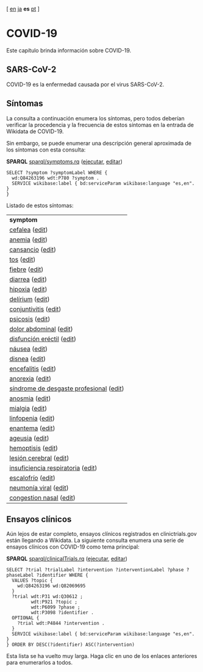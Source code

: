 <!--- THIS FILE IS AUTOGENERATED. DO NOT EDIT IT. -->

[ [en](../covid.md) [ja](../ja/covid.md) **es** [pt](../pt/covid.md)  ]

# COVID-19

<script type="application/ld+json">
{
  "@context": "http://schema.org",
  "@type": "InfectiousDisease",
  "name": "COVID-19"
}
</script>

Este capítulo brinda información sobre COVID-19.

## SARS-CoV-2

<script type="application/ld+json">
{
  "@context": "http://schema.org",
  "@type": "Taxon",
  "name": "SARS-CoV-2",
  "taxonRank": "species"
}
</script>

<a name="tp1">COVID-19</a> es la enfermedad causada por el virus <a name="tp2">SARS-CoV-2</a>.

## Síntomas

La consulta a continuación enumera los síntomas, pero todos deberían verificar la procedencia y la frecuencia de estos síntomas en la entrada de Wikidata de COVID-19.

Sin embargo, se puede enumerar una descripción general aproximada de los síntomas con esta consulta:

**SPARQL** [sparql/symptoms.rq](sparql/symptoms.code.html) ([ejecutar](https://query.wikidata.org/embed.html#SELECT%20%3Fsymptom%20%3FsymptomLabel%20WHERE%20%7B%0A%20%20wd%3AQ84263196%20wdt%3AP780%20%3Fsymptom%20.%0A%20%20SERVICE%20wikibase%3Alabel%20%7B%20bd%3AserviceParam%20wikibase%3Alanguage%20%22es%2Cen%22.%20%7D%0A%7D%0A), [editar](https://query.wikidata.org/#SELECT%20%3Fsymptom%20%3FsymptomLabel%20WHERE%20%7B%0A%20%20wd%3AQ84263196%20wdt%3AP780%20%3Fsymptom%20.%0A%20%20SERVICE%20wikibase%3Alabel%20%7B%20bd%3AserviceParam%20wikibase%3Alanguage%20%22es%2Cen%22.%20%7D%0A%7D%0A))

```sparql
SELECT ?symptom ?symptomLabel WHERE {
  wd:Q84263196 wdt:P780 ?symptom .
  SERVICE wikibase:label { bd:serviceParam wikibase:language "es,en". }
}
```

Listado de estos síntomas:

<table>
  <tr>
    <td><b>symptom</b></td>
  </tr>
  <tr>
    <td><a href="https://scholia.toolforge.org/Q86">cefalea</a> (<a href="http://www.wikidata.org/entity/Q86">edit</a>)</td>
  </tr>
  <tr>
    <td><a href="https://scholia.toolforge.org/Q5445">anemia</a> (<a href="http://www.wikidata.org/entity/Q5445">edit</a>)</td>
  </tr>
  <tr>
    <td><a href="https://scholia.toolforge.org/Q9690">cansancio</a> (<a href="http://www.wikidata.org/entity/Q9690">edit</a>)</td>
  </tr>
  <tr>
    <td><a href="https://scholia.toolforge.org/Q35805">tos</a> (<a href="http://www.wikidata.org/entity/Q35805">edit</a>)</td>
  </tr>
  <tr>
    <td><a href="https://scholia.toolforge.org/Q38933">fiebre</a> (<a href="http://www.wikidata.org/entity/Q38933">edit</a>)</td>
  </tr>
  <tr>
    <td><a href="https://scholia.toolforge.org/Q40878">diarrea</a> (<a href="http://www.wikidata.org/entity/Q40878">edit</a>)</td>
  </tr>
  <tr>
    <td><a href="https://scholia.toolforge.org/Q105688">hipoxia</a> (<a href="http://www.wikidata.org/entity/Q105688">edit</a>)</td>
  </tr>
  <tr>
    <td><a href="https://scholia.toolforge.org/Q160796">delírium</a> (<a href="http://www.wikidata.org/entity/Q160796">edit</a>)</td>
  </tr>
  <tr>
    <td><a href="https://scholia.toolforge.org/Q167844">conjuntivitis</a> (<a href="http://www.wikidata.org/entity/Q167844">edit</a>)</td>
  </tr>
  <tr>
    <td><a href="https://scholia.toolforge.org/Q170082">psicosis</a> (<a href="http://www.wikidata.org/entity/Q170082">edit</a>)</td>
  </tr>
  <tr>
    <td><a href="https://scholia.toolforge.org/Q183425">dolor abdominal</a> (<a href="http://www.wikidata.org/entity/Q183425">edit</a>)</td>
  </tr>
  <tr>
    <td><a href="https://scholia.toolforge.org/Q184674">disfunción eréctil</a> (<a href="http://www.wikidata.org/entity/Q184674">edit</a>)</td>
  </tr>
  <tr>
    <td><a href="https://scholia.toolforge.org/Q186889">náusea</a> (<a href="http://www.wikidata.org/entity/Q186889">edit</a>)</td>
  </tr>
  <tr>
    <td><a href="https://scholia.toolforge.org/Q188008">disnea</a> (<a href="http://www.wikidata.org/entity/Q188008">edit</a>)</td>
  </tr>
  <tr>
    <td><a href="https://scholia.toolforge.org/Q199615">encefalitis</a> (<a href="http://www.wikidata.org/entity/Q199615">edit</a>)</td>
  </tr>
  <tr>
    <td><a href="https://scholia.toolforge.org/Q254327">anorexia</a> (<a href="http://www.wikidata.org/entity/Q254327">edit</a>)</td>
  </tr>
  <tr>
    <td><a href="https://scholia.toolforge.org/Q327988">síndrome de desgaste profesional</a> (<a href="http://www.wikidata.org/entity/Q327988">edit</a>)</td>
  </tr>
  <tr>
    <td><a href="https://scholia.toolforge.org/Q468433">anosmia</a> (<a href="http://www.wikidata.org/entity/Q468433">edit</a>)</td>
  </tr>
  <tr>
    <td><a href="https://scholia.toolforge.org/Q474959">mialgia</a> (<a href="http://www.wikidata.org/entity/Q474959">edit</a>)</td>
  </tr>
  <tr>
    <td><a href="https://scholia.toolforge.org/Q485831">linfopenia</a> (<a href="http://www.wikidata.org/entity/Q485831">edit</a>)</td>
  </tr>
  <tr>
    <td><a href="https://scholia.toolforge.org/Q599982">enantema</a> (<a href="http://www.wikidata.org/entity/Q599982">edit</a>)</td>
  </tr>
  <tr>
    <td><a href="https://scholia.toolforge.org/Q606216">ageusia</a> (<a href="http://www.wikidata.org/entity/Q606216">edit</a>)</td>
  </tr>
  <tr>
    <td><a href="https://scholia.toolforge.org/Q647099">hemoptisis</a> (<a href="http://www.wikidata.org/entity/Q647099">edit</a>)</td>
  </tr>
  <tr>
    <td><a href="https://scholia.toolforge.org/Q720026">lesión cerebral</a> (<a href="http://www.wikidata.org/entity/Q720026">edit</a>)</td>
  </tr>
  <tr>
    <td><a href="https://scholia.toolforge.org/Q767485">insuficiencia respiratoria</a> (<a href="http://www.wikidata.org/entity/Q767485">edit</a>)</td>
  </tr>
  <tr>
    <td><a href="https://scholia.toolforge.org/Q2260058">escalofrío</a> (<a href="http://www.wikidata.org/entity/Q2260058">edit</a>)</td>
  </tr>
  <tr>
    <td><a href="https://scholia.toolforge.org/Q2603200">neumonía viral</a> (<a href="http://www.wikidata.org/entity/Q2603200">edit</a>)</td>
  </tr>
  <tr>
    <td><a href="https://scholia.toolforge.org/Q3245488">congestion nasal</a> (<a href="http://www.wikidata.org/entity/Q3245488">edit</a>)</td>
  </tr>
</table>

<a name="sec:ensayos"></a>
## Ensayos clínicos

Aún lejos de estar completo, <a name="tp3">ensayos clínicos</a> registrados en <a name="tp4">clinictrials.gov</a> están llegando a Wikidata. La siguiente consulta enumera una serie de ensayos clínicos con COVID-19 como tema principal:

**SPARQL** [sparql/clinicalTrials.rq](sparql/clinicalTrials.code.html) ([ejecutar](https://query.wikidata.org/embed.html#SELECT%20%3Ftrial%20%3FtrialLabel%20%3Fintervention%20%3FinterventionLabel%20%3Fphase%20%3FphaseLabel%20%3Fidentifier%20WHERE%20%7B%0A%20%20VALUES%20%3Ftopic%20%7B%0A%20%20%20%20wd%3AQ84263196%20wd%3AQ82069695%0A%20%20%7D%0A%20%20%3Ftrial%20wdt%3AP31%20wd%3AQ30612%20%3B%0A%20%20%20%20%20%20%20%20%20wdt%3AP921%20%3Ftopic%20%3B%0A%20%20%20%20%20%20%20%20%20wdt%3AP6099%20%3Fphase%20%3B%0A%20%20%20%20%20%20%20%20%20wdt%3AP3098%20%3Fidentifier%20.%0A%20%20OPTIONAL%20%7B%0A%20%20%20%20%3Ftrial%20wdt%3AP4844%20%3Fintervention%20.%0A%20%20%7D%0A%20%20SERVICE%20wikibase%3Alabel%20%7B%20bd%3AserviceParam%20wikibase%3Alanguage%20%22es%2Cen%22.%20%7D%0A%7D%20ORDER%20BY%20DESC%28%3Fidentifier%29%20ASC%28%3Fintervention%29%0A), [editar](https://query.wikidata.org/#SELECT%20%3Ftrial%20%3FtrialLabel%20%3Fintervention%20%3FinterventionLabel%20%3Fphase%20%3FphaseLabel%20%3Fidentifier%20WHERE%20%7B%0A%20%20VALUES%20%3Ftopic%20%7B%0A%20%20%20%20wd%3AQ84263196%20wd%3AQ82069695%0A%20%20%7D%0A%20%20%3Ftrial%20wdt%3AP31%20wd%3AQ30612%20%3B%0A%20%20%20%20%20%20%20%20%20wdt%3AP921%20%3Ftopic%20%3B%0A%20%20%20%20%20%20%20%20%20wdt%3AP6099%20%3Fphase%20%3B%0A%20%20%20%20%20%20%20%20%20wdt%3AP3098%20%3Fidentifier%20.%0A%20%20OPTIONAL%20%7B%0A%20%20%20%20%3Ftrial%20wdt%3AP4844%20%3Fintervention%20.%0A%20%20%7D%0A%20%20SERVICE%20wikibase%3Alabel%20%7B%20bd%3AserviceParam%20wikibase%3Alanguage%20%22es%2Cen%22.%20%7D%0A%7D%20ORDER%20BY%20DESC%28%3Fidentifier%29%20ASC%28%3Fintervention%29%0A))

```sparql
SELECT ?trial ?trialLabel ?intervention ?interventionLabel ?phase ?phaseLabel ?identifier WHERE {
  VALUES ?topic {
    wd:Q84263196 wd:Q82069695
  }
  ?trial wdt:P31 wd:Q30612 ;
         wdt:P921 ?topic ;
         wdt:P6099 ?phase ;
         wdt:P3098 ?identifier .
  OPTIONAL {
    ?trial wdt:P4844 ?intervention .
  }
  SERVICE wikibase:label { bd:serviceParam wikibase:language "es,en". }
} ORDER BY DESC(?identifier) ASC(?intervention)
```

Esta lista se ha vuelto muy larga. Haga clic en uno de los enlaces anteriores para enumerarlos a todos.
